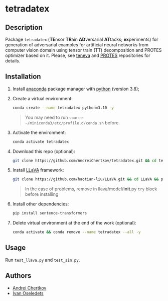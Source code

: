# tetradatex


## Description

Package `tetradatex` (**TE**nsor **TR**ain **AD**versarial **AT**tacks; **ex**periments) for generation of adversarial examples for artificial neural networks from computer vision domain using tensor train (TT) decomposition and PROTES optimizer based on it. Please, see [teneva](https://github.com/AndreiChertkov/teneva) and [PROTES](https://github.com/anabatsh/PROTES) repositories for details.


## Installation

1. Install [anaconda](https://www.anaconda.com) package manager with [python](https://www.python.org) (version 3.8);

2. Create a virtual environment:
    ```bash
    conda create --name tetradatex python=3.10 -y
    ```
    > You may need to run `source ~/miniconda3/etc/profile.d/conda.sh` before.

3. Activate the environment:
    ```bash
    conda activate tetradatex
    ```

4. Download this repo (optional):
    ```bash
    git clone https://github.com/AndreiChertkov/tetradatex.git && cd tetradatex
    ```

5. Install [LLaVA](https://github.com/haotian-liu/LLaVA) framework:
    ```bash
    git clone https://github.com/haotian-liu/LLaVA.git && cd LLaVA && pip install -e . && pip install aiohttp fsspec[http]==2024.2.0 pyarrow tensorboardx && pip install transformers==4.37.2 && cd ./../
    ```
    > In the case of problems, remove in llava/model/__init__.py `try` block before installing

6. Install other dependencies:
    ```bash
    pip install sentence-transformers
    ```

7. Delete virtual environment at the end of the work (optional):
    ```bash
    conda activate && conda remove --name tetradatex --all -y
    ```
 

## Usage

Run `test_llava.py` and `test_sim.py`.


## Authors

- [Andrei Chertkov](https://github.com/AndreiChertkov)
- [Ivan Oseledets](https://github.com/oseledets)